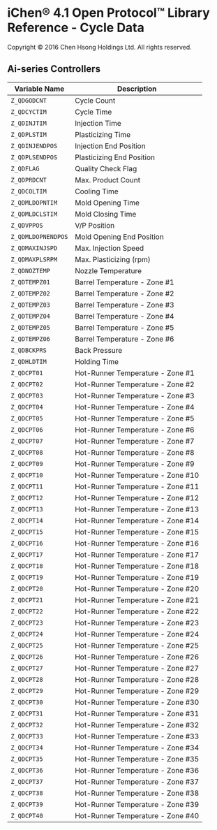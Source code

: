 iChen® 4.1 Open Protocol™ Library Reference - Cycle Data
======================================================

Copyright © 2016 Chen Hsong Holdings Ltd.  All rights reserved.

Ai-series Controllers
--------------------

|Variable Name|Description|
|-------------|-----------|
|`Z_QDGODCNT`|Cycle Count|
|`Z_QDCYCTIM`|Cycle Time|
|`Z_QDINJTIM`|Injection Time|
|`Z_QDPLSTIM`|Plasticizing Time|
|`Z_QDINJENDPOS`|Injection End Position|
|`Z_QDPLSENDPOS`|Plasticizing End Position|
|`Z_QDFLAG`|Quality Check Flag|
|`Z_QDPRDCNT`|Max. Product Count|
|`Z_QDCOLTIM`|Cooling Time|
|`Z_QDMLDOPNTIM`|Mold Opening Time|
|`Z_QDMLDCLSTIM`|Mold Closing Time|
|`Z_QDVPPOS`|V/P Position|
|`Z_QDMLDOPNENDPOS`|Mold Opening End Position|
|`Z_QDMAXINJSPD`|Max. Injection Speed|
|`Z_QDMAXPLSRPM`|Max. Plasticizing (rpm)|
|`Z_QDNOZTEMP`|Nozzle Temperature|
|`Z_QDTEMPZ01`|Barrel Temperature - Zone #1|
|`Z_QDTEMPZ02`|Barrel Temperature - Zone #2|
|`Z_QDTEMPZ03`|Barrel Temperature - Zone #3|
|`Z_QDTEMPZ04`|Barrel Temperature - Zone #4|
|`Z_QDTEMPZ05`|Barrel Temperature - Zone #5|
|`Z_QDTEMPZ06`|Barrel Temperature - Zone #6|
|`Z_QDBCKPRS`|Back Pressure|
|`Z_QDHLDTIM`|Holding Time|
|`Z_QDCPT01`|Hot-Runner Temperature - Zone #1|
|`Z_QDCPT02`|Hot-Runner Temperature - Zone #2|
|`Z_QDCPT03`|Hot-Runner Temperature - Zone #3|
|`Z_QDCPT04`|Hot-Runner Temperature - Zone #4|
|`Z_QDCPT05`|Hot-Runner Temperature - Zone #5|
|`Z_QDCPT06`|Hot-Runner Temperature - Zone #6|
|`Z_QDCPT07`|Hot-Runner Temperature - Zone #7|
|`Z_QDCPT08`|Hot-Runner Temperature - Zone #8|
|`Z_QDCPT09`|Hot-Runner Temperature - Zone #9|
|`Z_QDCPT10`|Hot-Runner Temperature - Zone #10|
|`Z_QDCPT11`|Hot-Runner Temperature - Zone #11|
|`Z_QDCPT12`|Hot-Runner Temperature - Zone #12|
|`Z_QDCPT13`|Hot-Runner Temperature - Zone #13|
|`Z_QDCPT14`|Hot-Runner Temperature - Zone #14|
|`Z_QDCPT15`|Hot-Runner Temperature - Zone #15|
|`Z_QDCPT16`|Hot-Runner Temperature - Zone #16|
|`Z_QDCPT17`|Hot-Runner Temperature - Zone #17|
|`Z_QDCPT18`|Hot-Runner Temperature - Zone #18|
|`Z_QDCPT19`|Hot-Runner Temperature - Zone #19|
|`Z_QDCPT20`|Hot-Runner Temperature - Zone #20|
|`Z_QDCPT21`|Hot-Runner Temperature - Zone #21|
|`Z_QDCPT22`|Hot-Runner Temperature - Zone #22|
|`Z_QDCPT23`|Hot-Runner Temperature - Zone #23|
|`Z_QDCPT24`|Hot-Runner Temperature - Zone #24|
|`Z_QDCPT25`|Hot-Runner Temperature - Zone #25|
|`Z_QDCPT26`|Hot-Runner Temperature - Zone #26|
|`Z_QDCPT27`|Hot-Runner Temperature - Zone #27|
|`Z_QDCPT28`|Hot-Runner Temperature - Zone #28|
|`Z_QDCPT29`|Hot-Runner Temperature - Zone #29|
|`Z_QDCPT30`|Hot-Runner Temperature - Zone #30|
|`Z_QDCPT31`|Hot-Runner Temperature - Zone #31|
|`Z_QDCPT32`|Hot-Runner Temperature - Zone #32|
|`Z_QDCPT33`|Hot-Runner Temperature - Zone #33|
|`Z_QDCPT34`|Hot-Runner Temperature - Zone #34|
|`Z_QDCPT35`|Hot-Runner Temperature - Zone #35|
|`Z_QDCPT36`|Hot-Runner Temperature - Zone #36|
|`Z_QDCPT37`|Hot-Runner Temperature - Zone #37|
|`Z_QDCPT38`|Hot-Runner Temperature - Zone #38|
|`Z_QDCPT39`|Hot-Runner Temperature - Zone #39|
|`Z_QDCPT40`|Hot-Runner Temperature - Zone #40|
